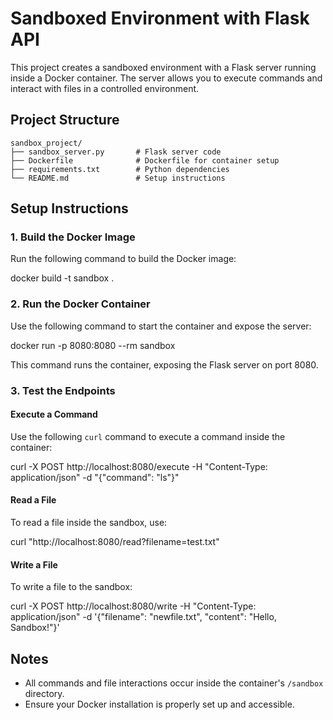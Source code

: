 # Sandboxed Environment with Flask API

This project creates a sandboxed environment with a Flask server running inside a Docker container. The server allows you to execute commands and interact with files in a controlled environment.

## Project Structure

```
sandbox_project/
├── sandbox_server.py       # Flask server code
├── Dockerfile              # Dockerfile for container setup
├── requirements.txt        # Python dependencies
└── README.md               # Setup instructions
```

## Setup Instructions

### 1. Build the Docker Image

Run the following command to build the Docker image:

docker build -t sandbox .

### 2. Run the Docker Container

Use the following command to start the container and expose the server:

docker run -p 8080:8080 --rm sandbox

This command runs the container, exposing the Flask server on port 8080.

### 3. Test the Endpoints

#### Execute a Command

Use the following `curl` command to execute a command inside the container:

curl -X POST http://localhost:8080/execute -H "Content-Type: application/json" -d "{\"command\": \"ls\"}"

#### Read a File

To read a file inside the sandbox, use:

curl "http://localhost:8080/read?filename=test.txt"

#### Write a File

To write a file to the sandbox:

curl -X POST http://localhost:8080/write -H "Content-Type: application/json" -d '{"filename": "newfile.txt", "content": "Hello, Sandbox!"}'

## Notes

- All commands and file interactions occur inside the container's `/sandbox` directory.
- Ensure your Docker installation is properly set up and accessible. 

